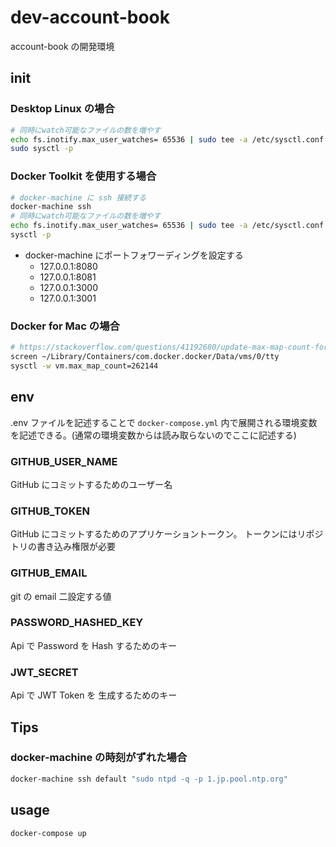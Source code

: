 # dev-account-book

account-book の開発環境

## init

### Desktop Linux の場合

```sh
# 同時にwatch可能なファイルの数を増やす
echo fs.inotify.max_user_watches= 65536 | sudo tee -a /etc/sysctl.conf
sudo sysctl -p
```

### Docker Toolkit を使用する場合

```sh
# docker-machine に ssh 接続する
docker-machine ssh
# 同時にwatch可能なファイルの数を増やす
echo fs.inotify.max_user_watches= 65536 | sudo tee -a /etc/sysctl.conf
sysctl -p
```

- docker-machine にポートフォワーディングを設定する
  - 127.0.0.1:8080
  - 127.0.0.1:8081
  - 127.0.0.1:3000
  - 127.0.0.1:3001

### Docker for Mac の場合

```sh
# https://stackoverflow.com/questions/41192680/update-max-map-count-for-elasticsearch-docker-container-mac-host
screen ~/Library/Containers/com.docker.docker/Data/vms/0/tty
sysctl -w vm.max_map_count=262144
```

## env

.env ファイルを記述することで `docker-compose.yml` 内で展開される環境変数を記述できる。(通常の環境変数からは読み取らないのでここに記述する)

### GITHUB_USER_NAME

GitHub にコミットするためのユーザー名

### GITHUB_TOKEN

GitHub にコミットするためのアプリケーショントークン。
トークンにはリポジトリの書き込み権限が必要

### GITHUB_EMAIL

git の email 二設定する値

### PASSWORD_HASHED_KEY

Api で Password を Hash するためのキー

### JWT_SECRET

Api で JWT Token を 生成するためのキー

## Tips

### docker-machine の時刻がずれた場合

```sh
docker-machine ssh default "sudo ntpd -q -p 1.jp.pool.ntp.org"
```

## usage

```sh
docker-compose up
```
